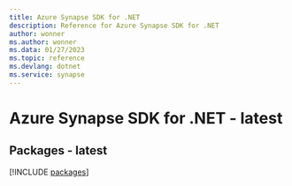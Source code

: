 ```yaml
---
title: Azure Synapse SDK for .NET
description: Reference for Azure Synapse SDK for .NET
author: wonner
ms.author: wonner
ms.data: 01/27/2023
ms.topic: reference
ms.devlang: dotnet
ms.service: synapse
---
```

# Azure Synapse SDK for .NET - latest
## Packages - latest
[!INCLUDE [packages](synapse-index.md)]